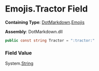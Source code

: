 # Emojis\.Tractor Field

**Containing Type**: [DotMarkdown](../../README.md)\.[Emojis](../README.md)

**Assembly**: DotMarkdown\.dll

```csharp
public const string Tractor = ":tractor:"
```

### Field Value

System\.[String](https://docs.microsoft.com/en-us/dotnet/api/system.string)